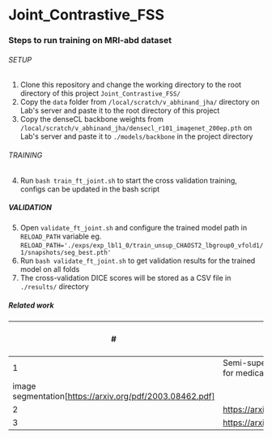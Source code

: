 # Joint_Contrastive_FSS

### Steps to run training on MRI-abd dataset
###### SETUP
1. Clone this repository and change the working directory to the root directory of this project `Joint_Contrastive_FSS/`
2. Copy the `data` folder from `/local/scratch/v_abhinand_jha/` directory on Lab's server and paste it to the root directory of this project
3. Copy the denseCL backbone weights from `/local/scratch/v_abhinand_jha/densecl_r101_imagenet_200ep.pth` on Lab's server and paste it to `./models/backbone` in the project directory

###### TRAINING
4. Run `bash train_ft_joint.sh` to start the cross validation training, configs can be updated in the bash script

##### VALIDATION
5. Open `validate_ft_joint.sh` and configure the trained model path in `RELOAD_PATH` variable eg. `RELOAD_PATH='./exps/exp_lbl1_0/train_unsup_CHAOST2_lbgroup0_vfold1/1/snapshots/seg_best.pth'`
6. Run `bash validate_ft_joint.sh` to get validation results for the trained model on all folds
7. The cross-validation DICE scores will be stored as a CSV file in `./results/` directory

##### Related work
\# | Paper | Tags | Code (if any) 
--- | --- | --- | ---
1 | Semi-supervised few-shot learning for medical
image segmentation[https://arxiv.org/pdf/2003.08462.pdf] | |
2 | https://arxiv.org/pdf/2108.11694.pdf | |
3 | https://arxiv.org/pdf/2110.08954.pdf | |
